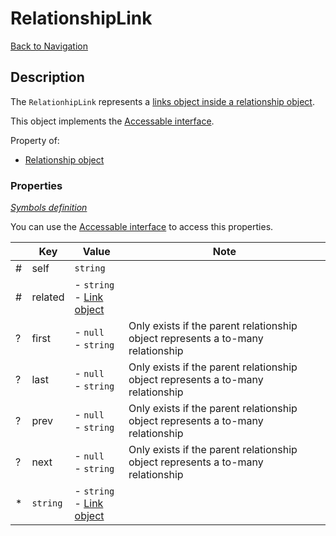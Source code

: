 # RelationshipLink
[Back to Navigation](README.md)

## Description

The `RelationhipLink` represents a [links object inside a relationship object](http://jsonapi.org/format/#document-resource-object-relationships).

This object implements the [Accessable interface](objects-introduction.md#value-access).

Property of:
- [Relationship object](objects-relationship.md)

### Properties

_[Symbols definition](objects-introduction.md#symbols)_

You can use the [Accessable interface](objects-introduction.md#value-access) to access this properties.

|     | Key | Value | Note |
| --- | --- | ----- | ---- |
| #   | self | `string` | |
| #   | related | - `string`<br />- [Link object](objects-link.md) | |
| ?   | first | - `null`<br />- `string` | Only exists if the parent relationship object represents a to-many relationship |
| ?   | last | - `null`<br />- `string` | Only exists if the parent relationship object represents a to-many relationship |
| ?   | prev | - `null`<br />- `string` | Only exists if the parent relationship object represents a to-many relationship |
| ?   | next | - `null`<br />- `string` | Only exists if the parent relationship object represents a to-many relationship |
| *   | `string` | - `string`<br />- [Link object](objects-link.md) | |
